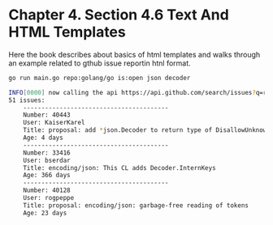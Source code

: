 # Chapter 4. Section 4.6 Text And HTML Templates

Here the book describes about basics of html templates and walks through an example related to gthub issue reportin htnl format.

```bash
go run main.go repo:golang/go is:open json decoder

INFO[0000] now calling the api https://api.github.com/search/issues?q=repo%3Agolang%2Fgo+is%3Aopen+json+decoder
51 issues:
	----------------------------------------
	Number: 40443
	User: KaiserKarel
	Title: proposal: add *json.Decoder to return type of DisallowUnknownFie
	Age: 4 days
	----------------------------------------
	Number: 33416
	User: bserdar
	Title: encoding/json: This CL adds Decoder.InternKeys
	Age: 366 days
	----------------------------------------
	Number: 40128
	User: rogpeppe
	Title: proposal: encoding/json: garbage-free reading of tokens
	Age: 23 days
```